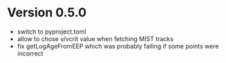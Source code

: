 # Version 0.5.0
* switch to pyproject.toml
* allow to chose v/vcrit value when fetching MIST tracks
* fix getLogAgeFromEEP which was probably failing if some points were incorrect
